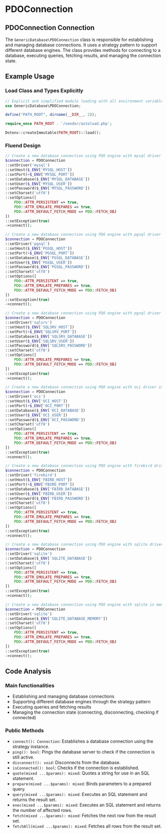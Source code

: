 # PDOConnection

## PDOConnection Connection

The `GenericDatabase\PDOConnection` class is responsible for establishing and managing database connections. It uses a strategy pattern to support different database engines. The class provides methods for connecting to a database, executing queries, fetching results, and managing the connection state.

## Example Usage

### Load Class and Types Explicitly

```php
// Explicit and simplified module loading with all environment variables
use GenericDatabase\PDOConnection;

define("PATH_ROOT", dirname(__DIR__, 2));

require_once PATH_ROOT . '/vendor/autoload.php';

Dotenv::createImmutable(PATH_ROOT)::load();
```

### Fluend Design

```php
// Create a new database connection using PDO engine with mysql driver in the fluent design format
$connection = PDOConnection
::setDriver('mysql')
::setHost($_ENV['MYSQL_HOST'])
::setPort(+$_ENV['MYSQL_PORT'])
::setDatabase($_ENV['MYSQL_DATABASE'])
::setUser($_ENV['MYSQL_USER'])
::setPassword($_ENV['MYSQL_PASSWORD'])
::setCharset('utf8')
::setOptions([
    PDO::ATTR_PERSISTENT => true,
    PDO::ATTR_EMULATE_PREPARES => true,
    PDO::ATTR_DEFAULT_FETCH_MODE => PDO::FETCH_OBJ
])
::setException(true)
->connect();
```

```php
// Create a new database connection using PDO engine with pgsql driver in the fluent design format
$connection = PDOConnection
::setDriver('pgsql')
::setHost($_ENV['PGSQL_HOST'])
::setPort(+$_ENV['PGSQL_PORT'])
::setDatabase($_ENV['PGSQL_DATABASE'])
::setUser($_ENV['PGSQL_USER'])
::setPassword($_ENV['PGSQL_PASSWORD'])
::setCharset('utf8')
::setOptions([
    PDO::ATTR_PERSISTENT => true,
    PDO::ATTR_EMULATE_PREPARES => true,
    PDO::ATTR_DEFAULT_FETCH_MODE => PDO::FETCH_OBJ
])
::setException(true)
->connect();
```

```php
// Create a new database connection using PDO engine with pgsql driver in the fluent design format
$connection = PDOConnection
::setDriver('sqlsrv')
::setHost($_ENV['SQLSRV_HOST'])
::setPort(+$_ENV['SQLSRV_PORT'])
::setDatabase($_ENV['SQLSRV_DATABASE'])
::setUser($_ENV['SQLSRV_USER'])
::setPassword($_ENV['SQLSRV_PASSWORD'])
::setCharset('utf8')
::setOptions([
    PDO::ATTR_EMULATE_PREPARES => true,
    PDO::ATTR_DEFAULT_FETCH_MODE => PDO::FETCH_OBJ
])
::setException(true)
->connect();
```

```php
// Create a new database connection using PDO engine with oci driver in the fluent design format
$connection = PDOConnection
::setDriver('oci')
::setHost($_ENV['OCI_HOST'])
::setPort(+$_ENV['OCI_PORT'])
::setDatabase($_ENV['OCI_DATABASE'])
::setUser($_ENV['OCI_USER'])
::setPassword($_ENV['OCI_PASSWORD'])
::setCharset('utf8')
::setOptions([
    PDO::ATTR_PERSISTENT => true,
    PDO::ATTR_EMULATE_PREPARES => true,
    PDO::ATTR_DEFAULT_FETCH_MODE => PDO::FETCH_OBJ
])
::setException(true)
->connect();
```

```php
// Create a new database connection using PDO engine with firebird driver in the fluent design format
$connection = PDOConnection
::setDriver('firebird')
::setHost($_ENV['FBIRD_HOST'])
::setPort(+$_ENV['FBIRD_PORT'])
::setDatabase($_ENV['FBIRD_DATABASE'])
::setUser($_ENV['FBIRD_USER'])
::setPassword($_ENV['FBIRD_PASSWORD'])
::setCharset('utf8')
::setOptions([
    PDO::ATTR_PERSISTENT => true,
    PDO::ATTR_EMULATE_PREPARES => true,
    PDO::ATTR_DEFAULT_FETCH_MODE => PDO::FETCH_OBJ
])
::setException(true)
->connect();
```

```php
// Create a new database connection using PDO engine with sqlite driver in the fluent design format
$connection = PDOConnection
::setDriver('sqlite')
::setDatabase($_ENV['SQLITE_DATABASE'])
::setCharset('utf8')
::setOptions([
    PDO::ATTR_PERSISTENT => true,
    PDO::ATTR_EMULATE_PREPARES => true,
    PDO::ATTR_DEFAULT_FETCH_MODE => PDO::FETCH_OBJ
])
::setException(true)
->connect();
```

```php
// Create a new database connection using PDO engine with sqlite in memory driver in the fluent design format
$connection = PDOConnection
::setDriver('sqlite')
::setDatabase($_ENV['SQLITE_DATABASE_MEMORY'])
::setCharset('utf8')
::setOptions([
    PDO::ATTR_PERSISTENT => true,
    PDO::ATTR_EMULATE_PREPARES => true,
    PDO::ATTR_DEFAULT_FETCH_MODE => PDO::FETCH_OBJ
])
::setException(true)
->connect();
```

## Code Analysis

### Main functionalities

- Establishing and managing database connections
- Supporting different database engines through the strategy pattern
- Executing queries and fetching results
- Managing the connection state (connecting, disconnecting, checking if connected)

### Public Methods

- `connect(): Connection`: Establishes a database connection using the strategy instance.
- `ping(): bool`: Pings the database server to check if the connection is still active.
- `disconnect(): void`: Disconnects from the database.
- `isConnected(): bool`: Checks if the connection is established.
- `quote(mixed ...$params): mixed`: Quotes a string for use in an SQL statement.
- `prepare(mixed ...$params): mixed`: Binds parameters to a prepared query.
- `query(mixed ...$params): mixed`: Executes an SQL statement and returns the result set.
- `exec(mixed ...$params): mixed`: Executes an SQL statement and returns the number of affected rows.
- `fetch(mixed ...$params): mixed`: Fetches the next row from the result set.
- `fetchAll(mixed ...$params): mixed`: Fetches all rows from the result set.
